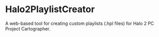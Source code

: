 # Halo2PlaylistCreator
A web-based tool for creating custom playlists (.hpl files) for Halo 2 PC Project Cartographer.
